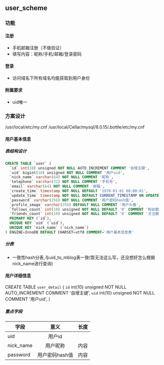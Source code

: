 ## user_scheme
### 功能
#### 注册
* 手机邮箱注册（不做验证）
* 填写内容：昵称/手机/邮箱/登录密码
#### 登录
* 访问域名下所有域名均能获取到用户身份
#### 附属要求
* uid唯一

### 方案设计
/usr/local/etc/my.cnf
/usr/local/Cellar/mysql/8.0.15/.bottle/etc/my.cnf
#### 用户基本信息
##### 表结构设计
```sql
CREATE TABLE `user` (
  `id` int(10) unsigned NOT NULL AUTO_INCREMENT COMMENT '自增主键',
  `uid` bigint(18) unsigned NOT NULL COMMENT '用户uid',
  `nick_name` varchar(64) NOT NULL COMMENT '昵称',
  `telephone` varchar(32) NOT NULL COMMENT '手机号',
  `email` varchar(64) NOT NULL COMMENT '邮箱',
  `create_time` timestamp NOT NULL DEFAULT '1970-01-01 08:00:01',
  `update_time` timestamp NOT NULL DEFAULT CURRENT_TIMESTAMP ON UPDATE CURRENT_TIMESTAMP,
  `password` varchar(256) NOT NULL COMMENT '用户密码hash值',
  `profile_image` varchar(256) DEFAULT NULL COMMENT '用户头像',
  `follows_count` int(10) unsigned NOT NULL DEFAULT '0' COMMENT '粉丝数',
  `friends_count` int(10) unsigned NOT NULL DEFAULT '0' COMMENT '关注数',
  PRIMARY KEY (`id`),
  UNIQUE KEY `uid` (`uid`),
  UNIQUE KEY `nick_name` (`nick_name`)
) ENGINE=InnoDB DEFAULT CHARSET=utf8 COMMENT='用户基本信息表' 
```
##### 分表
* 一致性hash分表,与uid_to_mblog表一致(暂无法这么写，还没想好怎么根据nick_name进行查询)

#### 用户详细信息
CREATE TABLE `user_detail` (
  `id` int(10) unsigned NOT NULL AUTO_INCREMENT COMMENT '自增主键',
  `uid` int(10) unsigned NOT NULL COMMENT '用户uid',
)

##### 重点字段
字段|意义|长度
---|:--:|---:
uid|用户id|
nick_name|用户昵称|内容
password|用户密码hash值|内容